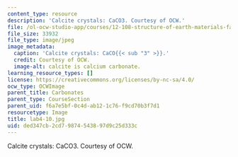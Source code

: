 ```yaml
---
content_type: resource
description: 'Calcite crystals: CaCO3. Courtesy of OCW.'
file: /ol-ocw-studio-app/courses/12-108-structure-of-earth-materials-fall-2004/ded347cb2cd79874543897d9c25d333c_lab4-10.jpg
file_size: 33932
file_type: image/jpeg
image_metadata:
  caption: 'Calcite crystals: CaCO{{< sub "3" >}}.'
  credit: Courtesy of OCW.
  image-alt: calcite is calcium carbonate.
learning_resource_types: []
license: https://creativecommons.org/licenses/by-nc-sa/4.0/
ocw_type: OCWImage
parent_title: Carbonates
parent_type: CourseSection
parent_uid: f6a7e5bf-0c4d-ab12-1c76-f9cd70b3f7d1
resourcetype: Image
title: lab4-10.jpg
uid: ded347cb-2cd7-9874-5438-97d9c25d333c
---
```

Calcite crystals: CaCO3. Courtesy of OCW.